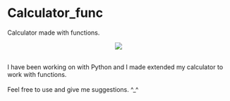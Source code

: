 # Calculator_func
Calculator made with functions.
<p align="center">
  <img src="https://forthebadge.com/images/badges/made-with-python.svg" />
<br><br></p>
I have been working on with Python and I made extended my calculator to work with functions.<br><br>
Feel free to use and give me suggestions. ^_^

